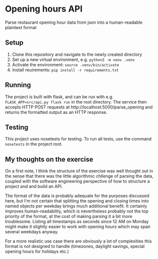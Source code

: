 # Opening hours API

Parse restaurant opening hour data from json into a human-readable plaintext format

## Setup

1. Clone this repository and navigate to the newly created directory
2. Set up a new virtual environment, e.g. `python3 -m venv .venv`
3. Activate the environment: `source .venv/bin/activate`
4. Install reuirements: `pip install -r requirements.txt`

## Running

The project is built with flask, and can be run with e.g. `FLASK_APP=src/api.py flask run` in the root directory. The service then accepts HTTP POST requests at http://localhost:5000/parse_opening and returns the formatted output as an HTTP response.

## Testing

This project uses nosetests for testing. To run all tests, use the command `nosetests` in the project root.


## My thoughts on the exercise

On a first note, I think the structure of the exercise was well thought out in the sense that there was the little algorithmic chllenge of parsing the data, coupled with the software engineering perspective of how to structure a project and and build an API.

The format of the data is probably adequate for the purposes discussed here, but I'm not certain that splitting the opening and closing times into named objects per weekday brings much additional benefit. It certainly improves human-readability, which is nevertheless probably not the top priority of the format, at the cost of making parsing it a bit more troublesome. Listing all timestamps as seconds since 12 AM on Monday might make it slightly easier to work with opening hours which may span several weekdays anyway.

For a more realistic use case there are obviously a lot of complexities this format is not designed to handle (timezones, daylight savings, special opening hours for holidays etc.)